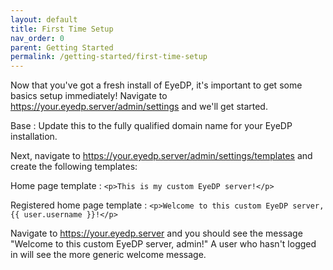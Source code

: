 ```yaml
---
layout: default
title: First Time Setup
nav_order: 0
parent: Getting Started
permalink: /getting-started/first-time-setup
---
```


Now that you've got a fresh install of EyeDP, it's important to get some basics setup immediately! Navigate to https://your.eyedp.server/admin/settings and we'll get started.

Base
: Update this to the fully qualified domain name for your EyeDP installation.

Next, navigate to https://your.eyedp.server/admin/settings/templates and create the following templates:

Home page template
: `<p>This is my custom EyeDP server!</p>`

Registered home page template
: `<p>Welcome to this custom EyeDP server, {{ user.username }}!</p>`

Navigate to https://your.eyedp.server and you should see the message "Welcome to this custom EyeDP server, admin!" A user who hasn't logged in will see the more generic welcome message.